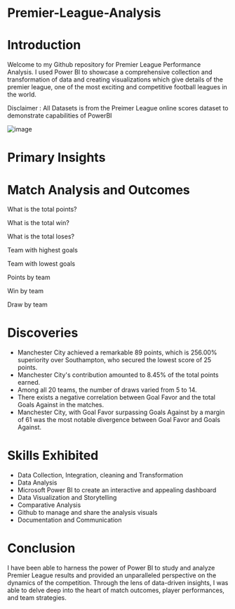 # Premier-League-Analysis
# Introduction

Welcome to my Github repository for Premier League Performance Analysis. I used Power BI to showcase a comprehensive collection and transformation of data and creating visualizations which give details of the premier league, one of the most exciting and competitive football leagues in the world.

Disclaimer : All Datasets is from the Preimer League online scores dataset to demonstrate capabilities of PowerBI

![image](https://github.com/aramideoye/Premier-League-Analysis/assets/136766114/05f15173-f3fc-4d47-9f93-418348ac7cf8)

# Primary Insights

# Match Analysis and Outcomes

  What is the total points?
  
  What is the total win?
  
  What is the total loses?

  Team with highest goals
  
  Team with lowest goals
  
  Points by team
  
  Win by team
  
  Draw by team

  # Discoveries

  - Manchester City achieved a remarkable 89 points, which is 256.00% superiority over Southampton, who secured the lowest score of 25 points.
  - Manchester City's contribution amounted to 8.45% of the total points earned.
  - Among all 20 teams, the number of draws varied from 5 to 14.
  - There exists a negative correlation between Goal Favor and the total Goals Against in the matches.
  - Manchester City, with Goal Favor surpassing Goals Against by a margin of 61 was the most notable divergence between Goal Favor and Goals Against.

# Skills Exhibited

-  Data Collection, Integration, cleaning and Transformation
-  Data Analysis
-  Microsoft Power BI to create an interactive and appealing dashboard
-  Data Visualization and Storytelling
-  Comparative Analysis
-  Github to manage and share the analysis visuals
-  Documentation and Communication

# Conclusion

I have been able to harness the power of Power BI to study and analyze Premier League results and provided an unparalleled perspective on the dynamics of the competition. Through the lens of data-driven insights, I was able to delve deep into the heart of match outcomes, player performances, and team strategies. 
